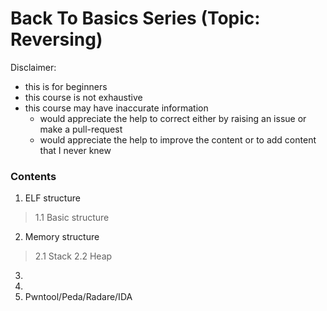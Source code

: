 # Back To Basics Series (Topic: Reversing)

Disclaimer:
- this is for beginners
- this course is not exhaustive
- this course may have inaccurate information
	- would appreciate the help to correct either by raising an issue or make a pull-request
	- would appreciate the help to improve the content or to add content that I never knew

### Contents
1. ELF structure
> 1.1 Basic structure
2. Memory structure
> 2.1 Stack
> 2.2 Heap
3.
4.
5. Pwntool/Peda/Radare/IDA 
